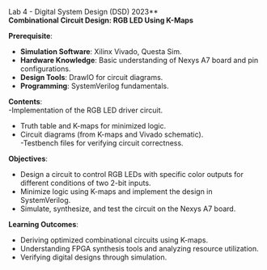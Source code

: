  Lab 4 - Digital System Design (DSD) 2023**  
**Combinational Circuit Design: RGB LED Using K-Maps**  

**Prerequisite**:  
- **Simulation Software**: Xilinx Vivado, Questa Sim.  
- **Hardware Knowledge**: Basic understanding of Nexys A7 board and pin configurations.  
- **Design Tools**: DrawIO for circuit diagrams.  
- **Programming**: SystemVerilog fundamentals.  

**Contents**:  
   -Implementation of the RGB LED driver circuit.  
   - Truth table and K-maps for minimized logic.  
   - Circuit diagrams (from K-maps and Vivado schematic).  
   -Testbench files for verifying circuit correctness.   

**Objectives**:  
- Design a circuit to control RGB LEDs with specific color outputs for different conditions of two 2-bit inputs.  
- Minimize logic using K-maps and implement the design in SystemVerilog.  
- Simulate, synthesize, and test the circuit on the Nexys A7 board.  

**Learning Outcomes**:  
- Deriving optimized combinational circuits using K-maps.  
- Understanding FPGA synthesis tools and analyzing resource utilization.  
- Verifying digital designs through simulation.  

